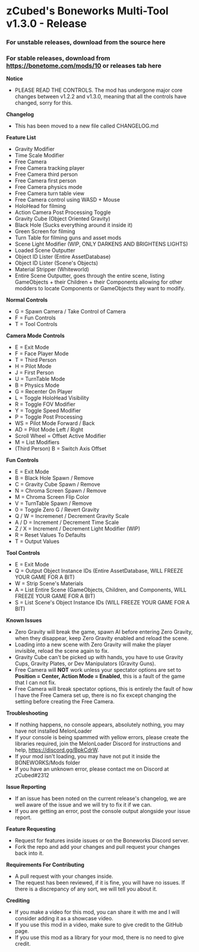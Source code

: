 # zCubed's Boneworks Multi-Tool v1.3.0 - Release

### For unstable releases, download from the source here
### For stable releases, download from https://bonetome.com/mods/10 or releases tab here

**Notice**
* PLEASE READ THE CONTROLS. The mod has undergone major core changes between v1.2.2 and v1.3.0, meaning that all the controls have changed, sorry for this.

**Changelog**  
* This has been moved to a new file called CHANGELOG.md

**Feature List**  
* Gravity Modifier  
* Time Scale Modifier  
* Free Camera
* Free Camera tracking player
* Free Camera third person
* Free Camera first person
* Free Camera physics mode
* Free Camera turn table view
* Free Camera control using WASD + Mouse  
* HoloHead for filming
* Action Camera Post Processing Toggle
* Gravity Cube (Object Oriented Gravity)  
* Black Hole (Sucks everything around it inside it)
* Green Screen for filming
* Turn Table for filming guns and asset mods
* Scene Light Modifier (WIP, ONLY DARKENS AND BRIGHTENS LIGHTS)
* Loaded Scene Outputter  
* Object ID Lister (Entire AssetDatabase)
* Object ID Lister (Scene's Objects)
* Material Stripper (Whiteworld)
* Entire Scene Outputter, goes through the entire scene, listing GameObjects + their Children + their Components
allowing for other modders to locate Components or GameObjects they want to modify.

**Normal Controls**  
* G = Spawn Camera / Take Control of Camera
* F = Fun Controls
* T = Tool Controls

**Camera Mode Controls**  
* E = Exit Mode
* F = Face Player Mode
* T = Third Person
* H = Pilot Mode
* J = First Person
* U = TurnTable Mode
* B = Physics Mode
* G = Recenter On Player
* L = Toggle HoloHead Visibility
* R = Toggle FOV Modifier
* Y = Toggle Speed Modifier
* P = Toggle Post Processing
* WS = Pilot Mode Forward / Back
* AD = Pilot Mode Left / Right
* Scroll Wheel = Offset Active Modifier
* M = List Modifiers
* (Third Person) B = Switch Axis Offset


**Fun Controls**
* E = Exit Mode
* B = Black Hole Spawn / Remove
* C = Gravity Cube Spawn / Remove
* N = Chroma Screen Spawn / Remove
* M = Chroma Screen Flip Color
* V = TurnTable Spawn / Remove
* 0 = Toggle Zero G / Revert Gravity
* Q / W = Incremenet / Decrement Gravity Scale
* A / D = Increment / Decrement Time Scale
* Z / X = Increment / Decrement Light Modifier (WIP)
* R = Reset Values To Defaults
* T = Output Values

**Tool Controls**
* E = Exit Mode
* Q = Output Object Instance IDs (Entire AssetDatabase, WILL FREEZE YOUR GAME FOR A BIT)
* W = Strip Scene's Materials
* A = List Entire Scene (GameObjects, Children, and Components, WILL FREEZE YOUR GAME FOR A BIT)
* S = List Scene's Object Instance IDs (WILL FREEZE YOUR GAME FOR A BIT)

**Known Issues**
* Zero Gravity will break the game, spawn AI before entering Zero Gravity, when they disappear, keep Zero Gravity enabled and reload the scene.  
* Loading into a new scene with Zero Gravity will make the player invisible, reload the scene again to fix.  
* Gravity Cube can't be picked up with hands, you have to use Gravity Cups, Gravity Plates, or Dev Manipulators (Gravity Guns).  
* Free Camera will **NOT** work unless your spectator options are set to **Position = Center, Action Mode = Enabled**, this is a fault of the game that I can not fix.  
* Free Camera will break spectator options, this is entirely the fault of how I have the Free Camera set up, there is no fix except changing the setting before creating the Free Camera.

**Troubleshooting**
* If nothing happens, no console appears, absolutely nothing, you may have not installed MelonLoader
* If your console is being spammed with yellow errors, please create the libraries required, join the MelonLoader Discord for instructions and help, https://discord.gg/BpkCdrW.
* If your mod isn't loading, you may have not put it inside the BONEWORKS/Mods folder
* If you have an unknown error, please contact me on Discord at zCubed#2312

**Issue Reporting**
* If an issue has been noted on the current release's changelog, we are well aware of the issue and we will try to fix it if we can.
* If you are getting an error, post the console output alongside your issue report.

**Feature Requesting**
* Request for features inside issues or on the Boneworks Discord server.
* Fork the repo and add your changes and pull request your changes back into it.

**Requirements For Contributing**
* A pull request with your changes inside.
* The request has been reviewed, if it is fine, you will have no issues. If there is a discrepancy of any sort, we will tell you about it.

**Crediting**
* If you make a video for this mod, you can share it with me and I will consider adding it as a showcase video.
* If you use this mod in a video, make sure to give credit to the GitHub page.
* If you use this mod as a library for your mod, there is no need to give credit.
